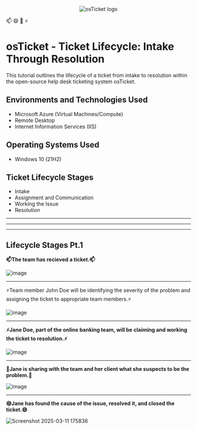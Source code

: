 <p align="center">
<img src="https://i.imgur.com/Clzj7Xs.png" alt="osTicket logo"/>
</p>
📫
😄
💬
⚡
<h1>osTicket - Ticket Lifecycle: Intake Through Resolution</h1>
This tutorial outlines the lifecycle of a ticket from intake to resolution within the open-source help desk ticketing system osTicket.<br />


<h2>Environments and Technologies Used</h2>

- Microsoft Azure (Virtual Machines/Compute)
- Remote Desktop
- Internet Information Services (IIS)

<h2>Operating Systems Used </h2>

- Windows 10</b> (21H2)

<h2>Ticket Lifecycle Stages</h2>

- Intake
- Assignment and Communication
- Working the Issue
- Resolution
---------------------------------------------------------------------------------------------------------------------------------------------------------------------------------------------------------------------------------------------------------------------------------------------------
---------------------------------------------------------------------------------------------------------------------------------------------------------------------------------------------------------------------------------------------------------------------------------------------------
---------------------------------------------------------------------------------------------------------------------------------------------------------------------------------------------------------------------------------------------------------------------------------------------------
<h2>Lifecycle Stages Pt.1</h2>
<b>
📫The team has recieved a ticket.📫
</b>

 ![image](https://github.com/user-attachments/assets/7bbae41e-6e52-4ad6-8016-d61d9f099a6c)

---------------------------------------------------------------------------------------------------------------------------------------------------------------------------------------------------------------------------------------------------------------------------------------------------
⚡Team member John Doe will be identifying the severity of the problem and assigning the ticket to appropriate team members.⚡
</b>
 
![image](https://github.com/user-attachments/assets/28433211-b5f5-426b-a84d-7f8f75bd3810)


---------------------------------------------------------------------------------------------------------------------------------------------------------------------------------------------------------------------------------------------------------------------------------------------------
<b>
⚡Jane Doe, part of the online banking team, will be claiming and working the ticket to resolution.⚡
</b>
 
![image](https://github.com/user-attachments/assets/260e660f-b39c-4748-9666-d00a1c389306)


---------------------------------------------------------------------------------------------------------------------------------------------------------------------------------------------------------------------------------------------------------------------------------------------------
<b>
💬Jane is sharing with the team and her client what she suspects to be the problem.💬
</b>
 
![image](https://github.com/user-attachments/assets/f52fcc6a-c96c-4e72-936a-09f4828c3578)


---------------------------------------------------------------------------------------------------------------------------------------------------------------------------------------------------------------------------------------------------------------------------------------------------
<b>
😄Jane has found the cause of the issue, resolved it, and closed the ticket.😄
</b>
 
![Screenshot 2025-03-11 175836](https://github.com/user-attachments/assets/2f47eeec-f805-4cea-aaa1-eb4a0a707816)

